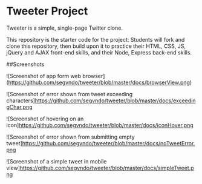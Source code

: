 # Tweeter Project

Tweeter is a simple, single-page Twitter clone.

This repository is the starter code for the project: Students will fork and clone this repository, then build upon it to practice their HTML, CSS, JS, jQuery and AJAX front-end skills, and their Node, Express back-end skills.


##Screenshots

  ![Screenshot of app form web browser] (https://github.com/segvndo/tweeter/blob/master/docs/browserView.png)
  
  ![Screenshot of error shown from tweet exceeding  characters]https://github.com/segvndo/tweeter/blob/master/docs/exceedingChar.png
  
  ![Screenshot of hovering on an icon]https://github.com/segvndo/tweeter/blob/master/docs/iconHover.png
  
  ![Screenshot of error shown from submitting empty tweet]https://github.com/segvndo/tweeter/blob/master/docs/noTweetError.png
  
  ![Screenshot of a simple tweet in mobile view]https://github.com/segvndo/tweeter/blob/master/docs/simpleTweet.png